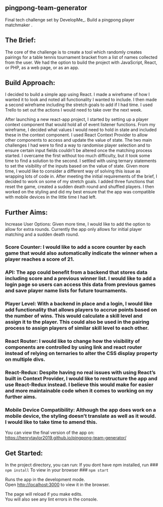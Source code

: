 ## pingpong-team-generator

Final tech challenge set by DevelopMe_. Build a pingpong player matchmaker .

## The Brief: 
The core of the challenge is to create a tool which randomly creates pairings for a table tennis tournament bracket from a list of names collected from the user. We had the option to build the project with JavaScript, React, or PHP, as a web page, or as an app.

## Build Approach:
I decided to build a simple app using React. I made a wireframe of how I wanted it to look and noted all functionality I wanted to include. I then made a second wireframe including the stretch goals to add if I had time. I used Trello to set out the actions I would need to take over the next week.

After launching a new react-app project, I started by setting up a player context component that would hold all of event listener functions. From my wireframe, I decided what values I would need to hold in state and included these in the context component. I used React Context Provider to allow other components to access and update the value of state. The two main challenges I had were to find a way to randomise player selection and to ensure certain input fields couldn’t be altered once the matching process started. I overcame the first without too much difficulty, but it took some time to find a solution to the second. I settled with using ternary statements to set the visibility of the inputs based on the value of state. Given more time, I would like to consider a different way of solving this issue as wrapping lots of code in. After meeting the initial requirements of the brief, I decided to work on some of my stretch goals. I added three functions that reset the game, created a sudden death round and shuffled players. I then worked on the styling and did my best ensure that the app was compatible with mobile devices in the little time I had left. 


## Further Aims:
Increase User Options: Given more time, I would like to add the option to allow for extra rounds. Currently the app only allows for initial player matching and a sudden death round. 

### Score Counter: I would like to add a score counter by each game that would also automatically indicate the winner when a player reaches a score of 21.

### API: The app could benefit from a backend that stores data including score and a previous winner list. I would like to add a login page so users can access this data from previous games and save player name lists for future tournaments.

### Player Level: With a backend in place and a login, I would like add functionality that allows players to accrue points based on the number of wins. This would calculate a skill level and assign it to the player. This could also be used in the pairing process to assign players of similar skill level to each other.

### React Router: I would like to change how the visibility of components are controlled by using link and react router instead of relying on ternaries to alter the CSS display property on multiple divs. 

### React-Redux: Despite having no real issues with using React’s built in Context Provider, I would like to restructure the app and use React-Redux instead. I believe this would make for easier and more maintainable code when it comes to working on my further aims.

### Mobile Device Compatibility: Although the app does work on a mobile device, the styling doesn’t translate as well as it would. I would like to take time to amend this.

You can view the final version of the app on:
https://henrytaylor2019.github.io/pingpong-team-generator/


## Get Started:

In the project directory, you can run:
If you dont have npm installed, run ### `npm install`
To view in your browser ### `npm start`

Runs the app in the development mode.<br />
Open [http://localhost:3000](http://localhost:3000) to view it in the browser.

The page will reload if you make edits.<br />
You will also see any lint errors in the console.



